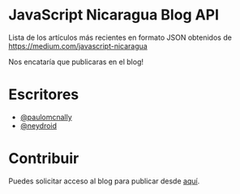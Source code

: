 # JavaScript Nicaragua Blog API

Lista de los artículos más recientes en formato JSON obtenidos de https://medium.com/javascript-nicaragua

Nos encataría que publicaras en el blog!

# Escritores

* [@paulomcnally](https://medium.com/@paulomcnally)
* [@neydroid](https://medium.com/@neydroid)

# Contribuir

Puedes solicitar acceso al blog para publicar desde [aquí](http://bit.ly/js-ni-blog-write-request).
